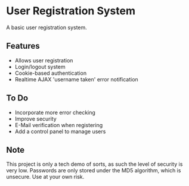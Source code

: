 # User Registration System
A basic user registration system.

## Features
* Allows user registration
* Login/logout system
* Cookie-based authentication
* Realtime AJAX 'username taken' error notification

## To Do
* Incorporate more error checking
* Improve security
* E-Mail verification when registering
* Add a control panel to manage users

## Note
This project is only a tech demo of sorts, as such the level of security is very low. Passwords are only stored under the MD5 algorithm, which is unsecure. Use at your own risk.
